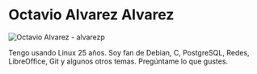 # Octavio Alvarez Alvarez

![Octavio Alvarez - alvarezp](https://secure.gravatar.com/avatar/86807a1e86f6959eba73abae7f408941?s=200&d=identicon)

Tengo usando Linux 25 años. Soy fan de Debian, C, PostgreSQL, Redes, LibreOffice, Git y algunos otros temas. Pregúntame lo que gustes.

<!-- modeline
 vi: ts=8 sw=4 sts=4 et spl=es spell
-->
